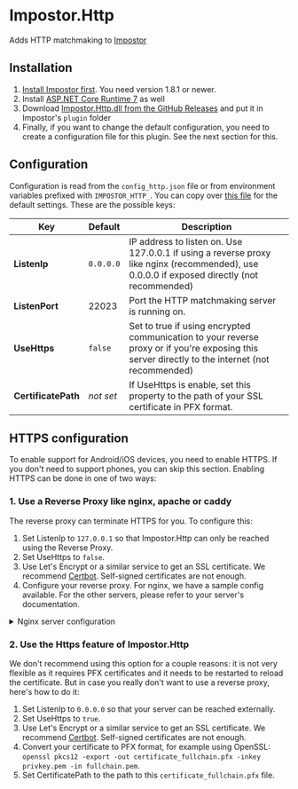 # Impostor.Http

Adds HTTP matchmaking to [Impostor](https://github.com/Impostor/Impostor)

## Installation

1. [Install Impostor first](https://github.com/Impostor/Impostor/blob/master/docs/Running-the-server.md). You need version 1.8.1 or newer.
2. Install [ASP.NET Core Runtime 7](https://dotnet.microsoft.com/en-us/download/dotnet/7.0) as well
3. Download [Impostor.Http.dll from the GitHub Releases](https://github.com/Impostor/Impostor.Http/releases) and put it in Impostor's `plugin` folder
4. Finally, if you want to change the default configuration, you need to create a configuration file for this plugin. See the next section for this.

## Configuration

Configuration is read from the `config_http.json` file or from environment variables prefixed with `IMPOSTOR_HTTP_`. You can copy over [this file](https://github.com/Impostor/Impostor.Http/blob/main/config_http.json) for the default settings. These are the possible keys:

| Key                 | Default   | Description                                                                                                                                     |
| ------------------- | --------- | ----------------------------------------------------------------------------------------------------------------------------------------------- |
| **ListenIp**        | `0.0.0.0` | IP address to listen on. Use 127.0.0.1 if using a reverse proxy like nginx (recommended), use 0.0.0.0 if exposed directly (not recommended)     |
| **ListenPort**      | 22023     | Port the HTTP matchmaking server is running on.                                                                                                 |
| **UseHttps**        | `false`   | Set to true if using encrypted communication to your reverse proxy or if you're exposing this server directly to the internet (not recommended) |
| **CertificatePath** | _not set_ | If UseHttps is enable, set this property to the path of your SSL certificate in PFX format.                                                     |

## HTTPS configuration

To enable support for Android/iOS devices, you need to enable HTTPS. If you don't need to support phones, you can skip this section. Enabling HTTPS can be done in one of two ways:

### 1. Use a Reverse Proxy like nginx, apache or caddy

The reverse proxy can terminate HTTPS for you. To configure this:

1. Set ListenIp to `127.0.0.1` so that Impostor.Http can only be reached using the Reverse Proxy.
2. Set UseHttps to `false`.
3. Use Let's Encrypt or a similar service to get an SSL certificate. We recommend [Certbot](https://certbot.eff.org/). Self-signed certificates are not enough.
4. Configure your reverse proxy. For nginx, we have a sample config available. For the other servers, please refer to your server's documentation.

<details>

<summary>Nginx server configuration</summary>

Replace YOUR_SERVER_NAME_HERE with the hostname of your server:

```nginx
server {
    listen 443 ssl http2;
    server_name YOUR_SERVER_NAME_HERE;

    ssl_certificate /etc/letsencrypt/live/YOUR_SERVER_NAME_HERE/fullchain.pem;
    ssl_certificate_key /etc/letsencrypt/live/YOUR_SERVER_NAME_HERE/privkey.pem;
    ssl_trusted_certificate /etc/letsencrypt/live/YOUR_SERVER_NAME_HERE/fullchain.pem;

    include /etc/nginx/ssl_ciphers; # https://ssl-config.mozilla.org/#server=nginx&version=1.16.1&config=intermediate&openssl=1.1.1d&guideline=5.4

    # generated 2023-03-19, Mozilla Guideline v5.6, nginx 1.17.7, OpenSSL 1.1.1d, intermediate configuration, no HSTS
    # https://ssl-config.mozilla.org/#server=nginx&version=1.17.7&config=intermediate&openssl=1.1.1d&hsts=false&guideline=5.6
    ssl_session_timeout 1d;
    ssl_session_cache shared:MozSSL:10m;  # about 40000 sessions
    ssl_session_tickets off;

    # curl https://ssl-config.mozilla.org/ffdhe2048.txt > /path/to/dhparam
    ssl_dhparam /path/to/dhparam;

    # intermediate configuration
    ssl_protocols TLSv1.2 TLSv1.3;
    ssl_ciphers ECDHE-ECDSA-AES128-GCM-SHA256:ECDHE-RSA-AES128-GCM-SHA256:ECDHE-ECDSA-AES256-GCM-SHA384:ECDHE-RSA-AES256-GCM-SHA384:ECDHE-ECDSA-CHACHA20-POLY1305:ECDHE-RSA-CHACHA20-POLY1305:DHE-RSA-AES128-GCM-SHA256:DHE-RSA-AES256-GCM-SHA384;
    ssl_prefer_server_ciphers off;

    # OCSP stapling
    ssl_stapling on;
    ssl_stapling_verify on;

    location / {
        proxy_pass http://localhost:22000;
        proxy_pass_header Server;
        proxy_buffering off;
        proxy_redirect off;
        proxy_set_header X-Real-IP $remote_addr;  # http://wiki.nginx.org/HttpProxyModule
        proxy_set_header X-Forwarded-For $remote_addr;
        proxy_set_header X-Forwarded-Proto $scheme;
        proxy_set_header Host $host;
        proxy_http_version 1.1;  # recommended with keepalive connections
    }

}
```

</details>

### 2. Use the Https feature of Impostor.Http

We don't recommend using this option for a couple reasons: it is not very flexible as it requires PFX certificates and it needs to be restarted to reload the certificate. But in case you really don't want to use a reverse proxy, here's how to do it:

1. Set ListenIp to `0.0.0.0` so that your server can be reached externally.
2. Set UseHttps to `true`.
3. Use Let's Encrypt or a similar service to get an SSL certificate. We recommend [Certbot](https://certbot.eff.org/). Self-signed certificates are not enough.
4. Convert your certificate to PFX format, for example using OpenSSL: `openssl pkcs12 -export -out certificate_fullchain.pfx -inkey privkey.pem -in fullchain.pem`.
5. Set CertificatePath to the path to this `certificate_fullchain.pfx` file.
